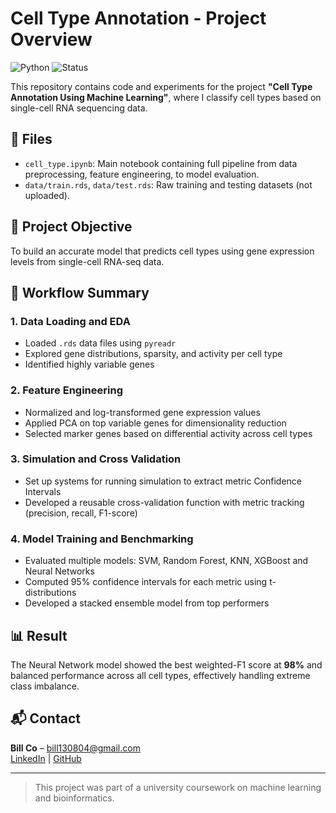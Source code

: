 # Cell Type Annotation - Project Overview

![Python](https://img.shields.io/badge/Python-3.12-blue?logo=python)
![Status](https://img.shields.io/badge/status-Completed-brightgreen)

This repository contains code and experiments for the project **"Cell Type Annotation Using Machine Learning"**, where I classify cell types based on single-cell RNA sequencing data.

## 📂 Files

- `cell_type.ipynb`: Main notebook containing full pipeline from data preprocessing, feature engineering, to model evaluation.
- `data/train.rds`, `data/test.rds`: Raw training and testing datasets (not uploaded).

## 🔬 Project Objective

To build an accurate model that predicts cell types using gene expression levels from single-cell RNA-seq data.

## 🧪 Workflow Summary

### 1. Data Loading and EDA
- Loaded `.rds` data files using `pyreadr`
- Explored gene distributions, sparsity, and activity per cell type
- Identified highly variable genes

### 2. Feature Engineering
- Normalized and log-transformed gene expression values
- Applied PCA on top variable genes for dimensionality reduction
- Selected marker genes based on differential activity across cell types

### 3. Simulation and Cross Validation
- Set up systems for running simulation to extract metric Confidence Intervals
- Developed a reusable cross-validation function with metric tracking (precision, recall, F1-score)

### 4. Model Training and Benchmarking
- Evaluated multiple models: SVM, Random Forest, KNN, XGBoost and Neural Networks
- Computed 95% confidence intervals for each metric using t-distributions
- Developed a stacked ensemble model from top performers

## 📊 Result
The Neural Network model showed the best weighted-F1 score at **98%** and balanced performance across all cell types, effectively handling extreme class imbalance.

## 📬 Contact
**Bill Co** – bill130804@gmail.com  
[LinkedIn](https://www.linkedin.com/in/bill-co-6367a3248) | [GitHub](https://github.com/BillCoML)

---

> This project was part of a university coursework on machine learning and bioinformatics.
